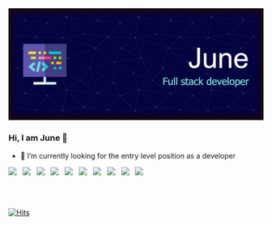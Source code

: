 <img src="header2.png">

### Hi, I am June 👋

- 🔭 I’m currently looking for the entry level position as a developer


<!--
**juneyoungMiller/juneyoungMiller** is a ✨ _special_ ✨ repository because its `README.md` (this file) appears on your GitHub profile.

Here are some ideas to get you started:

- 🔭 I’m currently working on ...
- 🌱 I’m currently learning ...
- 👯 I’m looking to collaborate on ...
- 🤔 I’m looking for help with ...
- 💬 Ask me about ...
- 📫 How to reach me: ...
- 😄 Pronouns: ...
- ⚡ Fun fact: ...
-->

<img src="https://img.shields.io/badge/Java-3766AB?style=flat-square&logo=Java&logoColor=white">  &nbsp; 
<img src="https://img.shields.io/badge/Spring-green?style=flat-square&logo=Spring&logoColor=white">  &nbsp; 
<img src="https://img.shields.io/badge/HTML5-orange?style=flat-square&logo=HTML5&logoColor=white">  &nbsp; 
<img src="https://img.shields.io/badge/CSS-skyblue?style=flat-square&logo=CSS&logoColor=white">  &nbsp; 
<img src="https://img.shields.io/badge/Javascript-orangered?style=flat-square&JavaScript=Spring&logoColor=white">  &nbsp; 
<img src="https://img.shields.io/badge/Jquery-gray?style=flat-square&logo=Jquery&logoColor=white">  &nbsp; 
<img src="https://img.shields.io/badge/Ajax-lightgray?style=flat-square&logo=Ajax&logoColor=white">  &nbsp;
<img src="https://img.shields.io/badge/oracle-red?style=flat-square&logo=oracle&logoColor=white">  &nbsp;
<img src="https://img.shields.io/badge/Aphach-Tomcat-darkgray?style=flat-square&logo=Aphach-Tomcat&logoColor=white">  &nbsp;
<img src="https://img.shields.io/badge/bootstrap-purple?style=flat-square&logo=bootstrap&logoColor=white">  &nbsp;

<br><br>
	
  [![Hits](https://hits.seeyoufarm.com/api/count/incr/badge.svg?url=https%3A%2F%2Fgithub.com%2Fzzsza)](https://hits.seeyoufarm.com) 

  

